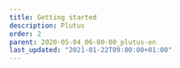 ```yaml
---
title: Getting started
description: Plutus
order: 2
parent: 2020-05-04_06-00-00_plutus-en
last_updated: "2021-01-22T09:00:00+01:00"
---
```


